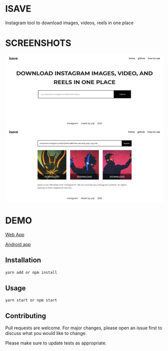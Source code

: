 # ISAVE

Instagram tool to download images, videos, reels in one place

# SCREENSHOTS

![](/public/images/cover_image.png)
![](/public/images/cover_image1.png)

# DEMO

[Web App](https://isave.cc/)

[Android app](https://github.com/devyuji/isave_flutter)

## Installation

```bash
yarn add or npm install
```

## Usage

```react
yarn start or npm start
```

## Contributing

Pull requests are welcome. For major changes, please open an issue first to discuss what you would like to change.

Please make sure to update tests as appropriate.
